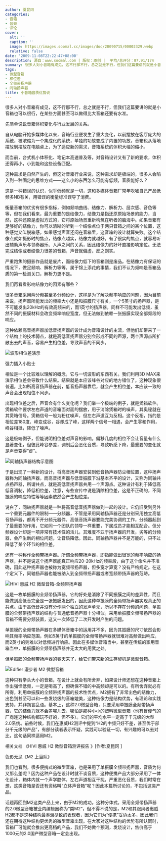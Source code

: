 ```yaml
---
author: 夏昆冈
categories:
- 音箱
- 音频
- 评论
cover:
  alt: ''
  caption: ''
  image: https://images.soomal.cc/images/doc/20090715/00002329.webp
  relative: false
date: '2009-11-08T22:22:47+08:00'
description: 源自：www.soomal.com | 版权：原创 |  平均/总评分：07.91/174
summary: 很多人对小音箱有成见，这不行那不行，总之就是不行，但我们这篇要讲的就是小音箱也可以很行，在某些方面甚至可以做得比大音箱还要有水准。我们不妨做个预测，发烧设计，售价高于1000元的2.0微型音箱一定会出现
tags:
- 微型音箱
- 相位差
- 全频带扬声器
- 同轴扬声器
title: 小音箱音质优势说
---
```


很多人对小音箱有成见，这不行那不行，总之就是不行，但我们这篇要讲的就是小音箱也可以很行，在某些方面甚至可以做得比大音箱还要有水准。



先简单说说音箱体积变化与行业发展的关系。



自从电脑开始多媒体化以来，音箱行业便发生了重大变化，以前摆放在客厅庞大的系统，被浓缩为一个集成化的系统，单独的功放变成了内置的功放，音箱也从落地摆放到摆放在电脑桌上，为了适应新的需求，音箱系统的体积大幅的缩小。



而当前，台式机小体积化、笔记本高速普及等，对音箱设计又有了新的要求，体积还得再小，小到能和这些设备匹配。



这种需求是自然产生的，但这对音箱行业来说，这种需求却是极端的，很多人会陷入到一种固定的思维方式――这么小的东西怎么可能有低频，音质能好么？



这是一种错误的认识，似乎低频就是一切，这和多媒体音箱厂常年吹嘘自己产品低频多NB有关，用错误的衡量标准误导了消费。



衡量音箱的优劣有很多指标，例如频响曲线、结像力、解析力、层次感、音色等等，但在我们看来，最为重要的是结像力，结像力是指还原原始场景的能力，当然，这种还原是虚拟方式的，它将原始场景重新构筑在听者的脑海中。如果音箱有足够好的结像力，你可以清晰的听到一个结像点位于两只音箱之间的某个位置，这种感觉又叫脱箱感，如果感觉声音还闷在音箱里，这音箱的设计就算失败。这个结像点就如摄影时的焦点，结像点越实，结像力就越好。有了很实的焦点，就容易听出辅助声乐与领奏器乐、人声之间的关系，因此结像力的好坏直接影响定位。无法完成结像或者结像力很差的音箱，声音就偏虚，反之则实。



严重跑焦的摄影作品就是废片，而结像力低下的音箱则是废品。在结像力有保证的情况下，做足频响、解析力等等，属于锦上添花的事情，我们不认为频响是音箱品质的第一检测关口，解析力更不是。



我们再看看影响结像力的因素有哪些？



很多音箱采用两分频甚至多分频设计，这样是为了解决频率响应的问题，因为目前来说，扬声器所能发出的频率大小还是和振膜尺寸有关，一个5英寸的扬声器，是不可能发出20kHz的有效高频来的，而1英寸的扬声器，同样不可能发出低频，虽然不同的振膜材料会改变频率响应宽度，但无法做到依赖一张振膜实现全部频段的响应。



这种依赖高音扬声器加低音扬声器的设计成为音箱设计的主流，但他们却带来了一个结构上的技术弱点，就是高低音扬声器分别会形成不同的声源，两个声源点所扩散出去的声音，容易产生相位差，导致声音的不同步。



![波形相位差演示](https://images.soomal.cc/images/doc/20091108/00003051.webp)



强力插入小贴士



相位是一个比较难以理解的概念，它与一切波形的东西有关。我们利用3D MAX来演示相位差会导致什么结果。结果就是本应该峰谷对应的地方错位了。这种现象很普遍，比如所高音扬声器在前，低音扬声器靠后，就会产生相位差，本应该一致的声音会出现相位不同步。

出现相位差之后，声音会有什么变化呢？我们举一个极端的例子，就是煲箱软件。煲箱软件要求左右声道的音箱面对面的摆放，用于消除煲箱时的噪声，其奥秘就在其煲箱信号。煲箱信号一般为粉红噪声，但左右声道互为反相。这个反相，指的是相位差180度，峰变成谷，谷却成了峰，这样两个信号一相遇，会产生零和作用，峰谷相抵，降低了噪声。

这是极端例子，但能说明相位差对声音的影响。偏移几度的相位不会让音量有什么显著变化，但彼此峰谷参差，调制后会恶化音质，导致听感下降，最重要的变化就是声音变得“虚”。



![同轴扬声器结构示意图](https://images.soomal.cc/images/doc/20091108/00003050.webp)



于是出现了一种新的设计，将高音扬声器安装到低音扬声器防尘帽位置，这种扬声器称为同轴扬声器，而高音扬声器与低音振膜下沿基本齐平的设计，又称为同轴共点扬声器，所谓共点，就是高低音扬声器共用一个声源点。这种设计有利于降低高低音调制，降低相位差，注意，有些宣传中说是消除相位差，这是不正确的，不同振膜的响应特性等等因素依然会产生相位差。



说白了，同轴扬声器就是一种将高音低音扬声器做到一起的设计。它仍旧受到另外一个重要元器件的限制――分频器，不管是采用同轴扬声器还是分别采用独立高低音扬声器，都离不开分频元器件，高低音扬声器要能完美协调的工作，分频器起到了最重要的作用，它如同一个团队的领导一样重要，下属成员才能相互配合。但分频器设计却是一项非常有技术性的活儿，其难度不亚于扬声器的开发，劣等的分频器，会产生新的相位问题，让音质降低。因此，同轴扬声器并不是万能的，只不过降低了某个环节的相位差。



还有一种称作全频带扬声器。所谓全频带扬声器，即指能做出很宽的频率响应的扬声器，并不是说这个扬声器能真正响应20-20kHz的频率段，由于这个命名并不准确，因此这种扬声器也被称为宽频带扬声器，但多宽才算宽？没有严格规定。在这个定义下，同轴扬声器也能被纳入到全频带扬声器或者宽频带扬声器的范畴。



![HIVI 惠威 H2 微型音箱-全频带扬声器](https://images.soomal.cc/images/doc/20090714/00002304.webp)



这是一枚单振膜的全频带扬声器，它的好处是消除了不同振膜之间的差异性，而且能做到高低音完全是一张振膜发出的，因此这种单振膜的全频带扬声器实现真正的共点。由于高低音并没有分作两个独立的发声单元，所以不存在分频的问题，单振膜的全频带扬声器的结构与普通低音扬声器十分相似。采用单振膜全频带扬声器的音箱不需要分频装置，这又一次降低了二次开发时产生的问题。



单振膜的全频带扬声器在多媒体音箱中的运用并不多，因为其振膜的尺寸依然会影响其频率响应范围，例如5英寸的单振膜的全频带扬声器就很难对高频做出响应，而2英寸的则难以对低频进行响应。因此在多媒体音箱当中，甚至在传统的家用音箱当中，单振膜的全频带扬声器并无太大的用武之处。



但单振膜的全频带扬声器的春天来了，给它们带来新的生存契机是微型音箱。



![Edifier 漫步者 M2 微型音箱](https://images.soomal.cc/images/doc/20090715/00002324.webp)



这种只有拳头大小的音箱，在设计上就会有所舍弃，如果设计师还想在这种音箱上作出强悍低频，一定是喝高了，但确保不错的中高频却是可以的。有所舍弃就必有所得，利用单振膜的全频带扬声器的技术性优点，M2拥有了非常出色的结像力，出色到甚至可以和一些发烧级的音箱媲美，这种结像力是结构优势，有理论和实践支持，并非胡言乱语。基本上，这种2.0微型音箱，只要采用单振膜全频带扬声器，它的结像力就不会差哪儿去，哪怕是那种小小的塑料微型音箱（也有冒傻气的厂商连这种结构都玩不好的，但不多）。它们的平均水平一定高于千元级的大型2.0系统。前些时候，我们在惠威H2测评中提到“H2的中频只好不差，甚至优于部分千元级的产品”，有部分读者表示怀疑，实践可以验证一切，有兴趣的可以去对比，这句话同样适用M2。



相关文档
《HIVI 惠威 H2 微型音箱测评报告 》[作者:夏昆冈 ]

色影无忌《M2 上当队》



我们也看到，很多便携式的微型音箱，也是采用了单振膜全频带扬声器，音质为何又那么差呢？因为这种产品在设计时就不谈音质，这种便携产品大部分采用了一体化设计，箱体内就一个声学腔体，左右声道相互干扰，严重恶化音质，我们时常在想，这类音箱是否还有资格叫“立体声音箱”呢？因此本篇所讨论的，不包括这类产品。



话题再回到M2这类产品上来，由于M2的成功，这种分体式，采用全频带扬声器的2.0微型音箱被业内编辑圈称为“类M2”，但不得不说的是，M2和其跟风者惠威H2都不是这种结构最淋漓尽致的表现者，因为它们为“便携”妥协太多，因此我们还在期待这种结构更优秀的微型音箱出现。在大家对这种结构的优势有所认同时，音箱厂可能就会推出更高档的产品，我们不妨做个预测，发烧设计，售价高于1000元的2.0国产微型音箱一定会出现。